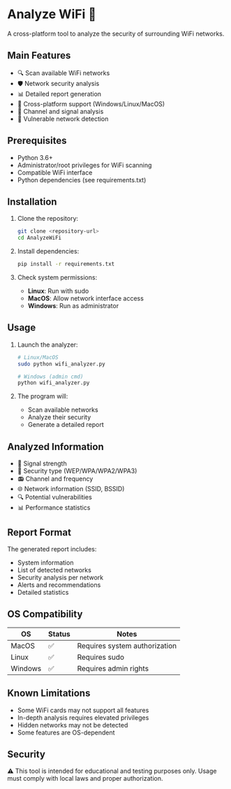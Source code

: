# Analyze WiFi 📡

A cross-platform tool to analyze the security of surrounding WiFi networks.

## Main Features

- 🔍 Scan available WiFi networks
- 🛡️ Network security analysis
- 📊 Detailed report generation
- 🔄 Cross-platform support (Windows/Linux/MacOS)
- 📡 Channel and signal analysis
- 🚨 Vulnerable network detection

## Prerequisites

- Python 3.6+
- Administrator/root privileges for WiFi scanning
- Compatible WiFi interface
- Python dependencies (see requirements.txt)

## Installation

1. Clone the repository:
   ```bash
   git clone <repository-url>
   cd AnalyzeWiFi
   ```

2. Install dependencies:
   ```bash
   pip install -r requirements.txt
   ```

3. Check system permissions:
   - **Linux**: Run with sudo
   - **MacOS**: Allow network interface access
   - **Windows**: Run as administrator

## Usage

1. Launch the analyzer:
   ```bash
   # Linux/MacOS
   sudo python wifi_analyzer.py

   # Windows (admin cmd)
   python wifi_analyzer.py
   ```

2. The program will:
   - Scan available networks
   - Analyze their security
   - Generate a detailed report

## Analyzed Information

- 📶 Signal strength
- 🔐 Security type (WEP/WPA/WPA2/WPA3)
- 📻 Channel and frequency
- 🌐 Network information (SSID, BSSID)
- 🔍 Potential vulnerabilities
- 📊 Performance statistics

## Report Format

The generated report includes:
- System information
- List of detected networks
- Security analysis per network
- Alerts and recommendations
- Detailed statistics

## OS Compatibility

| OS      | Status | Notes |
|---------|--------|-------|
| MacOS   | ✅     | Requires system authorization |
| Linux   | ✅     | Requires sudo |
| Windows | ✅     | Requires admin rights |

## Known Limitations

- Some WiFi cards may not support all features
- In-depth analysis requires elevated privileges
- Hidden networks may not be detected
- Some features are OS-dependent

## Security

⚠️ This tool is intended for educational and testing purposes only.
Usage must comply with local laws and proper authorization.

